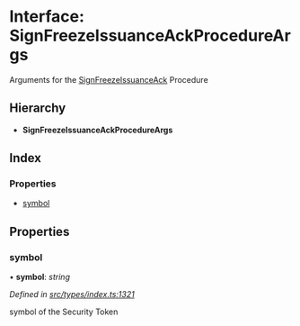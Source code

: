# Interface: SignFreezeIssuanceAckProcedureArgs

Arguments for the [SignFreezeIssuanceAck](../enums/_types_index_.proceduretype.md#signfreezeissuanceack) Procedure

## Hierarchy

* **SignFreezeIssuanceAckProcedureArgs**

## Index

### Properties

* [symbol](_types_index_.signfreezeissuanceackprocedureargs.md#symbol)

## Properties

###  symbol

• **symbol**: *string*

*Defined in [src/types/index.ts:1321](https://github.com/PolymathNetwork/polymath-sdk/blob/454d285/src/types/index.ts#L1321)*

symbol of the Security Token
